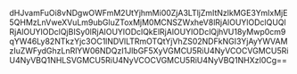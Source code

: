 dHJvamFuOi8vNDgwOWFmM2UtYjhmMi00ZjA3LTljZmItNzlkMGE3YmIxMjE5QHMzLnVweXVuLm9ubGluZToxMjM0MCNSZWxheV8lRjAlOUYlODclQUQlRjAlOUYlODclQjBISy0lRjAlOUYlODclQkElRjAlOUYlODclQjhVU18yMwp0cm9qYW46Ly82NTkzYjc3OC1lNDVlLTRmOTQtYjVhZS02NDFkNGI3YjAyYWVAMzIuZWFydGhzLnRlYW06NDQzI1JlbGF5XyVGMCU5RiU4NyVCOCVGMCU5RiU4NyVBQ1NHLSVGMCU5RiU4NyVCOCVGMCU5RiU4NyVBQ1NHXzI0Cg==